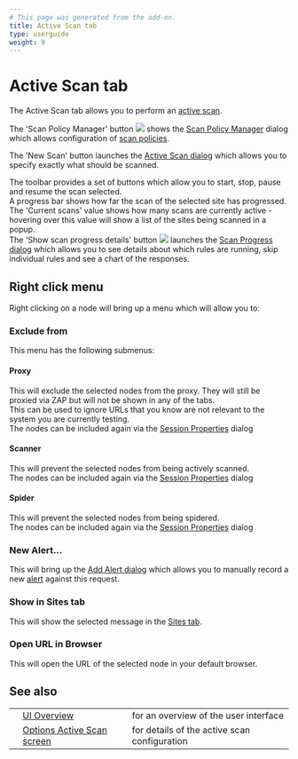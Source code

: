 ```yaml
---
# This page was generated from the add-on.
title: Active Scan tab
type: userguide
weight: 9
---
```


# Active Scan tab

The Active Scan tab allows you to perform an [active scan](/docs/desktop/start/features/ascan/).  

The 'Scan Policy Manager' button ![](/docs/desktop/images/fugue/equalizer.png) shows the [Scan Policy Manager](/docs/desktop/ui/dialogs/scanpolicymgr/) dialog which allows configuration of [scan policies](/docs/desktop/start/features/scanpolicy/).   

The 'New Scan' button launches the [Active Scan dialog](/docs/desktop/ui/dialogs/advascan/) which allows you to specify exactly what should be scanned.   

The toolbar provides a set of buttons which allow you to start, stop, pause and resume the scan selected.  
A progress bar shows how far the scan of the selected site has progressed.  
The 'Current scans' value shows how many scans are currently active - hovering over this value will show a list of the sites being scanned in a popup.  
The 'Show scan progress details' button ![](/docs/desktop/images/fugue/system-monitor.png) launches the [Scan Progress dialog](/docs/desktop/ui/dialogs/scanprogress/) which allows you to see details about which rules are running, skip individual rules and see a chart of the responses.

## Right click menu

Right clicking on a node will bring up a menu which will allow you to:

### Exclude from

This menu has the following submenus:

#### Proxy

This will exclude the selected nodes from the proxy. They will still be proxied via ZAP but will not be shown in any of the tabs.  
This can be used to ignore URLs that you know are not relevant to the system you are currently testing.  
The nodes can be included again via the [Session Properties](/docs/desktop/ui/dialogs/session/) dialog

#### Scanner

This will prevent the selected nodes from being actively scanned.  
The nodes can be included again via the [Session Properties](/docs/desktop/ui/dialogs/session/) dialog

#### Spider

This will prevent the selected nodes from being spidered.  
The nodes can be included again via the [Session Properties](/docs/desktop/ui/dialogs/session/) dialog

### New Alert...

This will bring up the [Add Alert dialog](/docs/desktop/ui/dialogs/addalert/) which allows you to manually record a new [alert](/docs/desktop/start/features/alerts/) against this request.

### Show in Sites tab

This will show the selected message in the [Sites tab](/docs/desktop/ui/tabs/sites/).

### Open URL in Browser

This will open the URL of the selected node in your default browser.

## See also

|   |                                                                       |                                              |
|---|-----------------------------------------------------------------------|----------------------------------------------|
|   | [UI Overview](/docs/desktop/ui/)                                      | for an overview of the user interface        |
|   | [Options Active Scan screen](/docs/desktop/ui/dialogs/options/ascan/) | for details of the active scan configuration |
